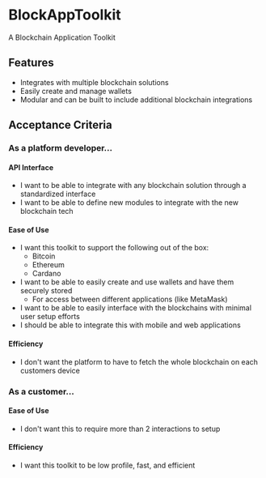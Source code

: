 # BlockAppToolkit
A Blockchain Application Toolkit

## Features
* Integrates with multiple blockchain solutions
* Easily create and manage wallets
* Modular and can be built to include additional blockchain integrations

## Acceptance Criteria

### As a platform developer...

#### API Interface
* I want to be able to integrate with any blockchain solution through a standardized interface
* I want to be able to define new modules to integrate with the new blockchain tech

#### Ease of Use
* I want this toolkit to support the following out of the box:
    * Bitcoin
    * Ethereum
    * Cardano
* I want to be able to easily create and use wallets and have them securely stored
    * For access between different applications (like MetaMask)
* I want to be able to easily interface with the blockchains with minimal user setup efforts
* I should be able to integrate this with mobile and web applications

#### Efficiency
* I don't want the platform to have to fetch the whole blockchain on each customers device

### As a customer...

#### Ease of Use
* I don't want this to require more than 2 interactions to setup

#### Efficiency
* I want this toolkit to be low profile, fast, and efficient
